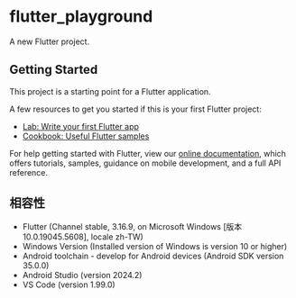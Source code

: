 # flutter_playground

A new Flutter project.

## Getting Started

This project is a starting point for a Flutter application.

A few resources to get you started if this is your first Flutter project:

- [Lab: Write your first Flutter app](https://flutter.dev/docs/get-started/codelab)
- [Cookbook: Useful Flutter samples](https://flutter.dev/docs/cookbook)

For help getting started with Flutter, view our
[online documentation](https://flutter.dev/docs), which offers tutorials,
samples, guidance on mobile development, and a full API reference.

## 相容性
- Flutter (Channel stable, 3.16.9, on Microsoft Windows [版本 10.0.19045.5608], locale zh-TW)
- Windows Version (Installed version of Windows is version 10 or higher)
- Android toolchain - develop for Android devices (Android SDK version 35.0.0)
- Android Studio (version 2024.2)
- VS Code (version 1.99.0)